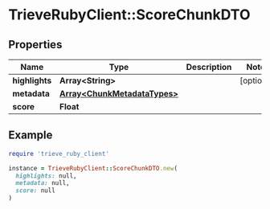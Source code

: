 # TrieveRubyClient::ScoreChunkDTO

## Properties

| Name | Type | Description | Notes |
| ---- | ---- | ----------- | ----- |
| **highlights** | **Array&lt;String&gt;** |  | [optional] |
| **metadata** | [**Array&lt;ChunkMetadataTypes&gt;**](ChunkMetadataTypes.md) |  |  |
| **score** | **Float** |  |  |

## Example

```ruby
require 'trieve_ruby_client'

instance = TrieveRubyClient::ScoreChunkDTO.new(
  highlights: null,
  metadata: null,
  score: null
)
```

